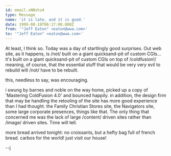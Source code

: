 ```yaml
---
id: email.xNNshz4
type: Message
name: 'it is late, and it is good.'
date: 1999-08-18T06:17:00.000Z
from: '"Jeff Eaton" <eaton@wwa.com>'
to: '"Jeff Eaton" <eaton@wwa.com>'
---
```

At least, I think so. Today was a day of startlingly good surprises. Out web
site, as it happens, is /not/ built on a giant quicksand-pit of custom
CGIs... it's built on a giant quicksand-pit of custom CGIs on top of
/coldfusion!/ meaning, of course, that the essential stuff that would be
very very evil to rebuild will /not/ have to be rebuilt.

this, needless to say, was encouraging.

i swung by barnes and noble on the way home, picked up a copy of 'Mastering
ColdFusion 4.0' and bounced happily. in addition, the design firm that may
be handling the retooling of the site has more good experience than I had
thought. the Family Christian Stores site, the Navigators site, some large
corporate presences, things like that. The only thing that concerned me was
the lack of large /content/ driven sites rather than /image/ driven sites.
Time will tell.

more bread arrived tonight: no croissants, but a hefty bag full of french
bread. carbos for the world! just visit our house!

--j


